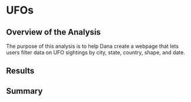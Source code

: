 # UFOs

## Overview of the Analysis

The purpose of this analysis is to help Dana create a webpage that lets users filter data on UFO sightings by city, state, country, shape, and date. 

## Results

## Summary
